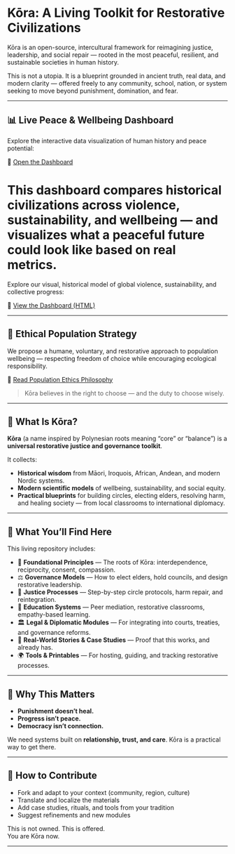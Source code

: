 # Kōra: A Living Toolkit for Restorative Civilizations

Kōra is an open-source, intercultural framework for reimagining justice, leadership, and social repair — rooted in the most peaceful, resilient, and sustainable societies in human history.

This is not a utopia. It is a blueprint grounded in ancient truth, real data, and modern clarity — offered freely to any community, school, nation, or system seeking to move beyond punishment, domination, and fear.

---

## 📊 Live Peace & Wellbeing Dashboard

Explore the interactive data visualization of human history and peace potential:

🔗 [Open the Dashboard](https://kora-restore.github.io/kora-restorative-toolkit/algorithm/pwi_dashboard.html)

This dashboard compares historical civilizations across violence, sustainability, and wellbeing — and visualizes what a peaceful future could look like based on real metrics.
=======
Explore our visual, historical model of global violence, sustainability, and collective progress:

🔗 [View the Dashboard (HTML)](https://kora-restore.github.io/kora-restorative-toolkit/algorithm/pwi_dashboard.html)

---

## 🧬 Ethical Population Strategy

We propose a humane, voluntary, and restorative approach to population wellbeing — respecting freedom of choice while encouraging ecological responsibility.

🔗 [Read Population Ethics Philosophy](https://github.com/Kora-Restore/kora-restorative-toolkit/blob/main/principles/population-ethics.md)

> Kōra believes in the right to choose — and the duty to choose wisely.

---

## 🌱 What Is Kōra?

**Kōra** (a name inspired by Polynesian roots meaning “core” or “balance”) is a **universal restorative justice and governance toolkit**.

It collects:
- **Historical wisdom** from Māori, Iroquois, African, Andean, and modern Nordic systems.
- **Modern scientific models** of wellbeing, sustainability, and social equity.
- **Practical blueprints** for building circles, electing elders, resolving harm, and healing society — from local classrooms to international diplomacy.

---

## 🧰 What You’ll Find Here

This living repository includes:

- 🧭 **Foundational Principles** — The roots of Kōra: interdependence, reciprocity, consent, compassion.    
- ⚖️ **Governance Models** — How to elect elders, hold councils, and design restorative leadership.
- 🔁 **Justice Processes** — Step-by-step circle protocols, harm repair, and reintegration.
- 🧒 **Education Systems** — Peer mediation, restorative classrooms, empathy-based learning.
- 🏛 **Legal & Diplomatic Modules** — For integrating into courts, treaties, and governance reforms.
- 📖 **Real-World Stories & Case Studies** — Proof that this works, and already has.
- 🌍 **Tools & Printables** — For hosting, guiding, and tracking restorative processes.

---

## 🌟 Why This Matters

- **Punishment doesn’t heal.**
- **Progress isn’t peace.**
- **Democracy isn’t connection.**

We need systems built on **relationship, trust, and care**. Kōra is a practical way to get there.

---

## 🤲 How to Contribute

- Fork and adapt to your context (community, region, culture)
- Translate and localize the materials
- Add case studies, rituals, and tools from your tradition
- Suggest refinements and new modules

This is not owned. This is offered.  
You are Kōra now.

---
